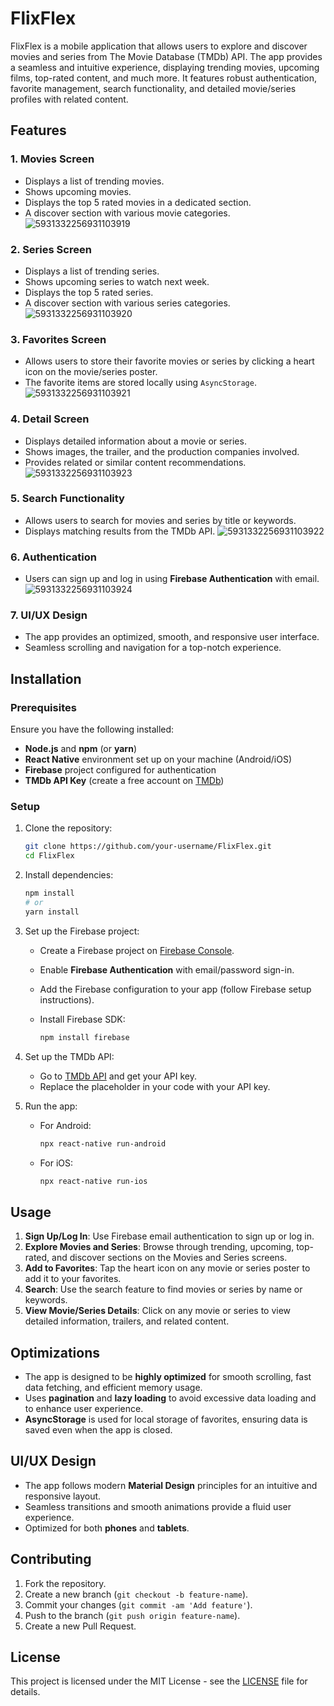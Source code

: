 # FlixFlex

FlixFlex is a mobile application that allows users to explore and discover movies and series from The Movie Database (TMDb) API. The app provides a seamless and intuitive experience, displaying trending movies, upcoming films, top-rated content, and much more. It features robust authentication, favorite management, search functionality, and detailed movie/series profiles with related content.

## Features

### 1. **Movies Screen**

* Displays a list of trending movies.
* Shows upcoming movies.
* Displays the top 5 rated movies in a dedicated section.
* A discover section with various movie categories.
![5931332256931103919](https://github.com/user-attachments/assets/970c0381-8f04-4e9a-befe-a4f53399abb9)


### 2. **Series Screen**

* Displays a list of trending series.
* Shows upcoming series to watch next week.
* Displays the top 5 rated series.
* A discover section with various series categories.
![5931332256931103920](https://github.com/user-attachments/assets/b568bf48-2737-480d-b050-ee12f932274f)


### 3. **Favorites Screen**

* Allows users to store their favorite movies or series by clicking a heart icon on the movie/series poster.
* The favorite items are stored locally using `AsyncStorage`.
![5931332256931103921](https://github.com/user-attachments/assets/52e9fb31-0995-4aa1-91c8-d91180bdaa3e)


### 4. **Detail Screen**

* Displays detailed information about a movie or series.
* Shows images, the trailer, and the production companies involved.
* Provides related or similar content recommendations.
![5931332256931103923](https://github.com/user-attachments/assets/c271d212-5159-4bc7-bfe7-22d1db099f61)


### 5. **Search Functionality**

* Allows users to search for movies and series by title or keywords.
* Displays matching results from the TMDb API.
![5931332256931103922](https://github.com/user-attachments/assets/91244ce3-5d78-4389-ab18-c4d5f340d36c)


### 6. **Authentication**

* Users can sign up and log in using **Firebase Authentication** with email.
![5931332256931103924](https://github.com/user-attachments/assets/bc87b45a-5a28-4938-8d16-19ec86ec35dc)


### 7. **UI/UX Design**

* The app provides an optimized, smooth, and responsive user interface.
* Seamless scrolling and navigation for a top-notch experience.

## Installation

### Prerequisites

Ensure you have the following installed:

* **Node.js** and **npm** (or **yarn**)
* **React Native** environment set up on your machine (Android/iOS)
* **Firebase** project configured for authentication
* **TMDb API Key** (create a free account on [TMDb](https://www.themoviedb.org/))

### Setup

1. Clone the repository:

   ```bash
   git clone https://github.com/your-username/FlixFlex.git
   cd FlixFlex
   ```

2. Install dependencies:

   ```bash
   npm install
   # or
   yarn install
   ```

3. Set up the Firebase project:

   * Create a Firebase project on [Firebase Console](https://console.firebase.google.com/).
   * Enable **Firebase Authentication** with email/password sign-in.
   * Add the Firebase configuration to your app (follow Firebase setup instructions).
   * Install Firebase SDK:

     ```bash
     npm install firebase
     ```

4. Set up the TMDb API:

   * Go to [TMDb API](https://www.themoviedb.org/documentation/api) and get your API key.
   * Replace the placeholder in your code with your API key.

5. Run the app:

   * For Android:

     ```bash
     npx react-native run-android
     ```
   * For iOS:

     ```bash
     npx react-native run-ios
     ```

## Usage

1. **Sign Up/Log In**: Use Firebase email authentication to sign up or log in.
2. **Explore Movies and Series**: Browse through trending, upcoming, top-rated, and discover sections on the Movies and Series screens.
3. **Add to Favorites**: Tap the heart icon on any movie or series poster to add it to your favorites.
4. **Search**: Use the search feature to find movies or series by name or keywords.
5. **View Movie/Series Details**: Click on any movie or series to view detailed information, trailers, and related content.

## Optimizations

* The app is designed to be **highly optimized** for smooth scrolling, fast data fetching, and efficient memory usage.
* Uses **pagination** and **lazy loading** to avoid excessive data loading and to enhance user experience.
* **AsyncStorage** is used for local storage of favorites, ensuring data is saved even when the app is closed.

## UI/UX Design

* The app follows modern **Material Design** principles for an intuitive and responsive layout.
* Seamless transitions and smooth animations provide a fluid user experience.
* Optimized for both **phones** and **tablets**.

## Contributing

1. Fork the repository.
2. Create a new branch (`git checkout -b feature-name`).
3. Commit your changes (`git commit -am 'Add feature'`).
4. Push to the branch (`git push origin feature-name`).
5. Create a new Pull Request.

## License

This project is licensed under the MIT License - see the [LICENSE](LICENSE) file for details.
